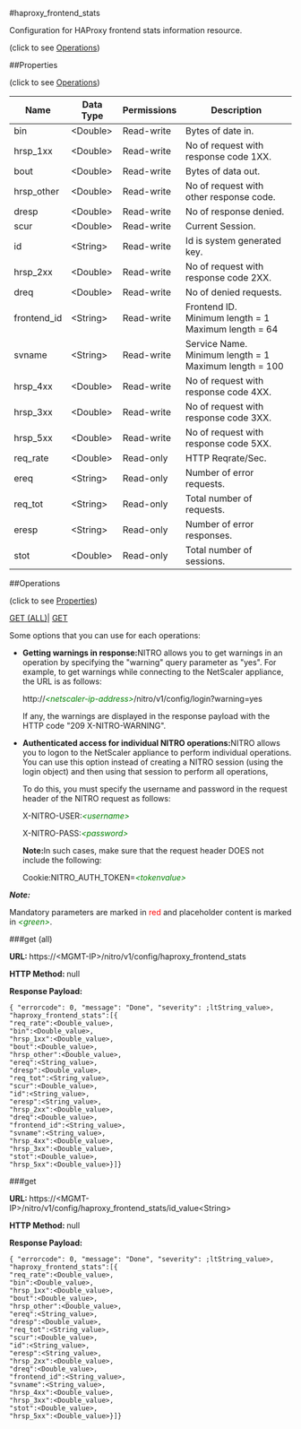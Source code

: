 #haproxy_frontend_stats



Configuration for HAProxy frontend stats information resource.

<span>(click to see [Operations](#operations))</span>



##Properties 

<span>(click to see [Operations](#operations))</span>





<table><thead><tr><th>Name</th><th>Data Type</th><th>Permissions</th><th>Description</th></tr></thead><tbody><tr><td>bin</td><td>&lt;Double></td><td>Read-write</td><td>Bytes of date in.</td></tr><tr><td>hrsp_1xx</td><td>&lt;Double></td><td>Read-write</td><td>No of request with response code 1XX.</td></tr><tr><td>bout</td><td>&lt;Double></td><td>Read-write</td><td>Bytes of data out.</td></tr><tr><td>hrsp_other</td><td>&lt;Double></td><td>Read-write</td><td>No of request with other response code.</td></tr><tr><td>dresp</td><td>&lt;Double></td><td>Read-write</td><td>No of response denied.</td></tr><tr><td>scur</td><td>&lt;Double></td><td>Read-write</td><td>Current Session.</td></tr><tr><td>id</td><td>&lt;String></td><td>Read-write</td><td>Id is system generated key.</td></tr><tr><td>hrsp_2xx</td><td>&lt;Double></td><td>Read-write</td><td>No of request with response code 2XX.</td></tr><tr><td>dreq</td><td>&lt;Double></td><td>Read-write</td><td>No of denied requests.</td></tr><tr><td>frontend_id</td><td>&lt;String></td><td>Read-write</td><td>Frontend ID.<br>Minimum length = 1<br>Maximum length = 64</td></tr><tr><td>svname</td><td>&lt;String></td><td>Read-write</td><td>Service Name.<br>Minimum length = 1<br>Maximum length = 100</td></tr><tr><td>hrsp_4xx</td><td>&lt;Double></td><td>Read-write</td><td>No of request with response code 4XX.</td></tr><tr><td>hrsp_3xx</td><td>&lt;Double></td><td>Read-write</td><td>No of request with response code 3XX.</td></tr><tr><td>hrsp_5xx</td><td>&lt;Double></td><td>Read-write</td><td>No of request with response code 5XX.</td></tr><tr><td>req_rate</td><td>&lt;Double></td><td>Read-only</td><td>HTTP Reqrate/Sec.</td></tr><tr><td>ereq</td><td>&lt;String></td><td>Read-only</td><td>Number of error requests.</td></tr><tr><td>req_tot</td><td>&lt;String></td><td>Read-only</td><td>Total number of requests.</td></tr><tr><td>eresp</td><td>&lt;String></td><td>Read-only</td><td>Number of error responses.</td></tr><tr><td>stot</td><td>&lt;Double></td><td>Read-only</td><td>Total number of sessions.</td></tr></tbody></table>

##Operations 

<span>(click to see [Properties](#properties))</span>





[GET (ALL)](#get-all)| [GET](#get)





Some options that you can use for each operations:

<ul><li><p><b>Getting warnings in response:</b>NITRO allows you to get warnings in an operation by specifying the "warning" query parameter as "yes". For example, to get warnings while connecting to the NetScaler appliance, the URL is as follows:</p><p>http://<span style="color:green;font-style:italic;">&lt;netscaler-ip-address&gt;</span>/nitro/v1/config/login?warning=yes</p><p>If any, the warnings are displayed in the response payload with the HTTP code "209 X-NITRO-WARNING".</p></li><li><p><b>Authenticated access for individual NITRO operations:</b>NITRO allows you to logon to the NetScaler appliance to perform individual operations. You can use this option instead of creating a NITRO session (using the login object) and then using that session to perform all operations,</p><p>To do this, you must specify the username and password in the request header of the NITRO request as follows:</p><p>X-NITRO-USER:<span style="color:green;font-style:italic;">&lt;username&gt;</span></p><p>X-NITRO-PASS:<span style="color:green;font-style:italic;">&lt;password&gt;</span></p><p><b>Note:</b>In such cases, make sure that the request header DOES not include the following:</p><p>Cookie:NITRO_AUTH_TOKEN=<span style="color:green;font-style:italic;">&lt;tokenvalue&gt;</span></p></li></ul>







***Note:*** 

Mandatory parameters are marked in <span style="color:#FF0000;">red</span> and placeholder content is marked in <span style="color:green;font-style:italic">&lt;green&gt;</span>.



###get (all)







<b>URL: </b>https://&lt;MGMT-IP&gt;/nitro/v1/config/haproxy_frontend_stats

<b>HTTP Method: </b>null

<b>Response Payload: </b>
```
{ "errorcode": 0, "message": "Done", "severity": ;ltString_value>, "haproxy_frontend_stats":[{
"req_rate":<Double_value>,
"bin":<Double_value>,
"hrsp_1xx":<Double_value>,
"bout":<Double_value>,
"hrsp_other":<Double_value>,
"ereq":<String_value>,
"dresp":<Double_value>,
"req_tot":<String_value>,
"scur":<Double_value>,
"id":<String_value>,
"eresp":<String_value>,
"hrsp_2xx":<Double_value>,
"dreq":<Double_value>,
"frontend_id":<String_value>,
"svname":<String_value>,
"hrsp_4xx":<Double_value>,
"hrsp_3xx":<Double_value>,
"stot":<Double_value>,
"hrsp_5xx":<Double_value>}]}
```







###get







<b>URL: </b>https://&lt;MGMT-IP&gt;/nitro/v1/config/haproxy_frontend_stats/id_value&lt;String&gt;

<b>HTTP Method: </b>null

<b>Response Payload: </b>
```
{ "errorcode": 0, "message": "Done", "severity": ;ltString_value>, "haproxy_frontend_stats":[{
"req_rate":<Double_value>,
"bin":<Double_value>,
"hrsp_1xx":<Double_value>,
"bout":<Double_value>,
"hrsp_other":<Double_value>,
"ereq":<String_value>,
"dresp":<Double_value>,
"req_tot":<String_value>,
"scur":<Double_value>,
"id":<String_value>,
"eresp":<String_value>,
"hrsp_2xx":<Double_value>,
"dreq":<Double_value>,
"frontend_id":<String_value>,
"svname":<String_value>,
"hrsp_4xx":<Double_value>,
"hrsp_3xx":<Double_value>,
"stot":<Double_value>,
"hrsp_5xx":<Double_value>}]}
```







